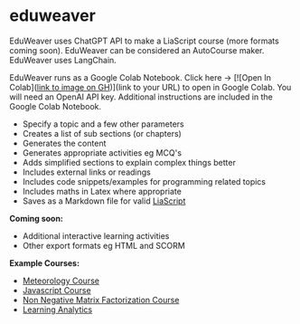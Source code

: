 # eduweaver

EduWeaver uses ChatGPT API to make a LiaScript course (more formats coming soon). EduWeaver can be considered an AutoCourse maker. EduWeaver uses LangChain.

EduWeaver runs as a Google Colab Notebook. Click here -> [![Open In Colab]([link to image on GH](https://colab.research.google.com/assets/colab-badge.svg))](link to your URL) to open in Google Colab. You will need an OpenAI API key. Additional instructions are included in the Google Colab Notebook. 

- Specify a topic and a few other parameters
- Creates a list of sub sections (or chapters)
- Generates the content
- Generates appropriate activities eg MCQ's
- Adds simplified sections to explain complex things better
- Includes external links or readings
- Includes code snippets/examples for programming related topics
- Includes maths in Latex where appropriate
- Saves as a Markdown file for valid [LiaScript](https://liascript.github.io/)

**Coming soon:**

- Additional interactive learning activities
- Other export formats eg HTML and SCORM

**Example Courses:**

- [Meteorology Course]()
- [Javascript Course]()
- [Non Negative Matrix Factorization Course]()
- [Learning Analytics]()

